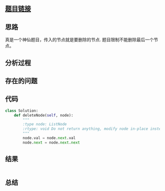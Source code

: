 [//]: # (@Author  : xu.junpeng)
[//]: # (@Time    : 2020/7/17 1:08 上午)
## [题目链接](https://leetcode.com/problems/delete-node-in-a-linked-list/)

## 思路
真是一个神仙题目，传入的节点就是要删除的节点. 题目限制不能删除最后一个节点。
## 分析过程

## 存在的问题

## 代码
```python
class Solution:
    def deleteNode(self, node):
        """
        :type node: ListNode
        :rtype: void Do not return anything, modify node in-place instead.
        """
        node.val = node.next.val
        node.next = node.next.next
```

## 结果
```

```
## 总结

